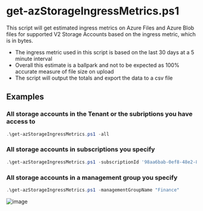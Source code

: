 
# get-azStorageIngressMetrics.ps1
This script will get estimated ingress metrics on Azure Files and Azure Blob files for supported V2 Storage Accounts based on the ingress metric, which is in bytes. 
- The ingress metric used in this script is based on the last 30 days at a 5 minute interval
- Overall this estimate is a ballpark and not to be expected as 100% accurate measure of file size on upload
- The script will output the totals and export the data to a csv file

## Examples 

### All storage accounts in the Tenant or the subriptions you have access to
```powershell
.\get-azStorageIngressMetrics.ps1 -all
```
### All storage accounts in subscriptions you specify
```powershell
.\get-azStorageIngressMetrics.ps1 -subscriptionId '98aa6bab-0ef8-48e2-8397-a0101e0712e3', 'ada06e68-375e-4210-be3a-c6cacebf41c5'
```
### All storage accounts in a management group you specify
```powershell
.\get-azStorageIngressMetrics.ps1 -managementGroupName "Finance"
```
![image](https://github.com/seanstark/defender-for-cloud/assets/84108246/48ec6bb5-db46-4a66-a9fa-2a128bad4418)

